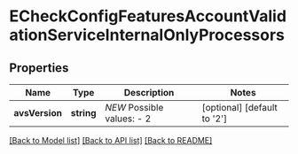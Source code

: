 # ECheckConfigFeaturesAccountValidationServiceInternalOnlyProcessors

## Properties
Name | Type | Description | Notes
------------ | ------------- | ------------- | -------------
**avsVersion** | **string** | *NEW*  Possible values: - 2 | [optional] [default to '2']

[[Back to Model list]](../README.md#documentation-for-models) [[Back to API list]](../README.md#documentation-for-api-endpoints) [[Back to README]](../README.md)


